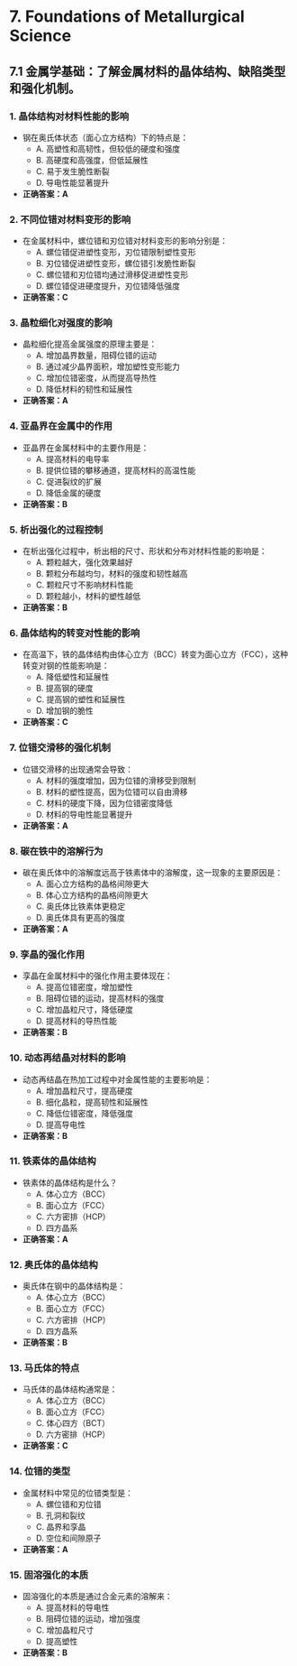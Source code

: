 # 7. **Foundations of Metallurgical Science**
## 7.1 **金属学基础**：了解金属材料的晶体结构、缺陷类型和强化机制。
### 1. **晶体结构对材料性能的影响**
   - 钢在奥氏体状态（面心立方结构）下的特点是：
     - A. 高塑性和高韧性，但较低的硬度和强度
     - B. 高硬度和高强度，但低延展性
     - C. 易于发生脆性断裂
     - D. 导电性能显著提升
   - **正确答案：A**

### 2. **不同位错对材料变形的影响**
   - 在金属材料中，螺位错和刃位错对材料变形的影响分别是：
     - A. 螺位错促进塑性变形，刃位错限制塑性变形
     - B. 刃位错促进塑性变形，螺位错引发脆性断裂
     - C. 螺位错和刃位错均通过滑移促进塑性变形
     - D. 螺位错促进硬度提升，刃位错降低强度
   - **正确答案：C**

### 3. **晶粒细化对强度的影响**
   - 晶粒细化提高金属强度的原理主要是：
     - A. 增加晶界数量，阻碍位错的运动
     - B. 通过减少晶界面积，增加塑性变形能力
     - C. 增加位错密度，从而提高导热性
     - D. 降低材料的韧性和延展性
   - **正确答案：A**

### 4. **亚晶界在金属中的作用**
   - 亚晶界在金属材料中的主要作用是：
     - A. 提高材料的电导率
     - B. 提供位错的攀移通道，提高材料的高温性能
     - C. 促进裂纹的扩展
     - D. 降低金属的硬度
   - **正确答案：B**

### 5. **析出强化的过程控制**
   - 在析出强化过程中，析出相的尺寸、形状和分布对材料性能的影响是：
     - A. 颗粒越大，强化效果越好
     - B. 颗粒分布越均匀，材料的强度和韧性越高
     - C. 颗粒尺寸不影响材料性能
     - D. 颗粒越小，材料的塑性越低
   - **正确答案：B**

### 6. **晶体结构的转变对性能的影响**
   - 在高温下，铁的晶体结构由体心立方（BCC）转变为面心立方（FCC），这种转变对钢的性能影响是：
     - A. 降低塑性和延展性
     - B. 提高钢的硬度
     - C. 提高钢的塑性和延展性
     - D. 增加钢的脆性
   - **正确答案：C**

### 7. **位错交滑移的强化机制**
   - 位错交滑移的出现通常会导致：
     - A. 材料的强度增加，因为位错的滑移受到限制
     - B. 材料的塑性提高，因为位错可以自由滑移
     - C. 材料的硬度下降，因为位错密度降低
     - D. 材料的导电性能显著提升
   - **正确答案：A**

### 8. **碳在铁中的溶解行为**
   - 碳在奥氏体中的溶解度远高于铁素体中的溶解度，这一现象的主要原因是：
     - A. 面心立方结构的晶格间隙更大
     - B. 体心立方结构的晶格间隙更大
     - C. 奥氏体比铁素体更稳定
     - D. 奥氏体具有更高的强度
   - **正确答案：A**

### 9. **孪晶的强化作用**
   - 孪晶在金属材料中的强化作用主要体现在：
     - A. 提高位错密度，增加塑性
     - B. 阻碍位错的运动，提高材料的强度
     - C. 增加晶粒尺寸，降低硬度
     - D. 提高材料的导热性能
   - **正确答案：B**

### 10. **动态再结晶对材料的影响**
   - 动态再结晶在热加工过程中对金属性能的主要影响是：
     - A. 增加晶粒尺寸，提高硬度
     - B. 细化晶粒，提高韧性和延展性
     - C. 降低位错密度，降低强度
     - D. 提高导电性
   - **正确答案：B**

### 11. **铁素体的晶体结构**
   - 铁素体的晶体结构是什么？
     - A. 体心立方（BCC）
     - B. 面心立方（FCC）
     - C. 六方密排（HCP）
     - D. 四方晶系
   - **正确答案：A**

### 12. **奥氏体的晶体结构**
   - 奥氏体在钢中的晶体结构是：
     - A. 体心立方（BCC）
     - B. 面心立方（FCC）
     - C. 六方密排（HCP）
     - D. 四方晶系
   - **正确答案：B**

### 13. **马氏体的特点**
   - 马氏体的晶体结构通常是：
     - A. 体心立方（BCC）
     - B. 面心立方（FCC）
     - C. 体心四方（BCT）
     - D. 六方密排（HCP）
   - **正确答案：C**

### 14. **位错的类型**
   - 金属材料中常见的位错类型是：
     - A. 螺位错和刃位错
     - B. 孔洞和裂纹
     - C. 晶界和孪晶
     - D. 空位和间隙原子
   - **正确答案：A**

### 15. **固溶强化的本质**
   - 固溶强化的本质是通过合金元素的溶解来：
     - A. 提高材料的导电性
     - B. 阻碍位错的运动，增加强度
     - C. 增加晶粒尺寸
     - D. 提高塑性
   - **正确答案：B**